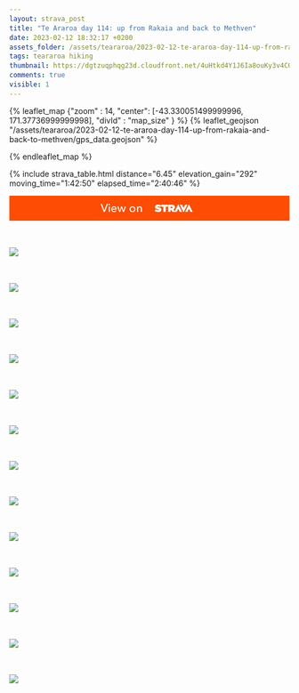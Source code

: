 ```yaml
---
layout: strava_post
title: "Te Araroa day 114: up from Rakaia and back to Methven"
date: 2023-02-12 18:32:17 +0200
assets_folder: /assets/teararoa/2023-02-12-te-araroa-day-114-up-from-rakaia-and-back-to-methven
tags: teararoa hiking
thumbnail: https://dgtzuqphqg23d.cloudfront.net/4uHtkd4Y1J6Ia8ouKy3v4CQFzd35d9tBekQjW84usj8-768x1024.jpg
comments: true
visible: 1
---
```



{% leaflet_map {"zoom" : 14,
                  "center": [-43.330051499999996, 171.37736999999998],
                 "divId" : "map_size" } %}
    {% leaflet_geojson "/assets/teararoa/2023-02-12-te-araroa-day-114-up-from-rakaia-and-back-to-methven/gps_data.geojson" %}

{% endleaflet_map %}





{% include strava_table.html distance="6.45" elevation_gain="292" moving_time="1:42:50" elapsed_time="2:40:46" %}

[![](/assets/strava.jpg)](https://www.strava.com/activities/8552058208)


<br />

![](https://dgtzuqphqg23d.cloudfront.net/4uHtkd4Y1J6Ia8ouKy3v4CQFzd35d9tBekQjW84usj8-768x1024.jpg)


<br />

![](https://dgtzuqphqg23d.cloudfront.net/hTNe3y6S_Qwaj--yExpCgV5Whx-D5bV0ApHXit6lrBQ-1024x768.jpg)


<br />

![](https://dgtzuqphqg23d.cloudfront.net/cgNA17-6cViYXYH7I30DiufAo_z9nJdN1LtS9Uop38c-1024x768.jpg)


<br />

![](https://dgtzuqphqg23d.cloudfront.net/iym6fcZOd_0_q6ssCpVFHOin9ATScKaaD70cCFQk7pc-1024x768.jpg)


<br />

![](https://dgtzuqphqg23d.cloudfront.net/kUpS3I51QkccjRV22F1ny7AJo55ylNDdUSafqOaF7-s-1024x768.jpg)


<br />

![](https://dgtzuqphqg23d.cloudfront.net/JSmWo7EHItZ6jSCyvYx0-UVFsS7q75E7YgB-tYgYUB4-1024x768.jpg)


<br />

![](https://dgtzuqphqg23d.cloudfront.net/VXKLuwVsFTlnP9F02M7ECAXDKYXpe1Djj-3H6grOq1M-768x1024.jpg)


<br />

![](https://dgtzuqphqg23d.cloudfront.net/iZpL7sH649v8vLTqhOKC1y8r0DEGyA1_SrN03m6bRMU-1024x768.jpg)


<br />

![](https://dgtzuqphqg23d.cloudfront.net/5QRs569oADKpfLrW7EVXNgd0WVyHUAWU7aNCfdVUqOY-1024x768.jpg)


<br />

![](https://dgtzuqphqg23d.cloudfront.net/_hHcExfOKic9qD3AGysUK0TYc-rgMv2iLduKbXzr-9Q-768x1024.jpg)


<br />

![](https://dgtzuqphqg23d.cloudfront.net/IiqwuSnUng8lmCE7-HcviTsi7HuRk2vhAFkGxswETjU-1024x768.jpg)


<br />

![](https://dgtzuqphqg23d.cloudfront.net/GVRc7JeilO3ERAiPes5K2SApLzChyQL4oNCEdcvvoeI-1024x768.jpg)


<br />

![](https://dgtzuqphqg23d.cloudfront.net/oWHKGbeBhFY1Jw9Y9yp5JJpFomeDV1HD_Oco9bUH7CE-1024x768.jpg)
